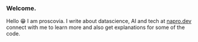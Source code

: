 ### Welcome.
Hello 😁 I am proscovia. I write about datascience, AI and tech at [napro.dev](https://napro.dev/) connect with me to learn more and also get explanations for some of the code.

